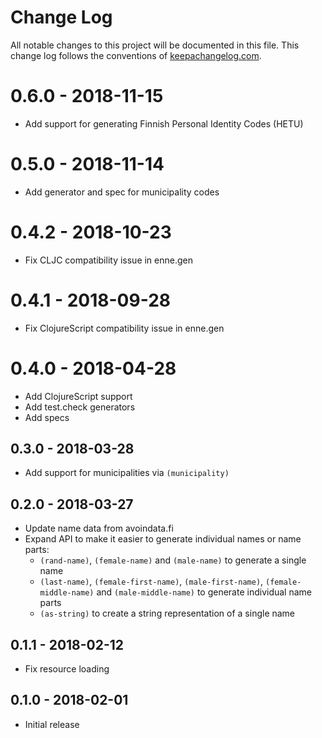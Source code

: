 # Change Log
All notable changes to this project will be documented in this file. This change log follows the conventions of [keepachangelog.com](http://keepachangelog.com/).

# 0.6.0 - 2018-11-15
- Add support for generating Finnish Personal Identity Codes (HETU)

# 0.5.0 - 2018-11-14
- Add generator and spec for municipality codes

# 0.4.2 - 2018-10-23
- Fix CLJC compatibility issue in enne.gen

# 0.4.1 - 2018-09-28
- Fix ClojureScript compatibility issue in enne.gen

# 0.4.0 - 2018-04-28
- Add ClojureScript support
- Add test.check generators
- Add specs

## 0.3.0 - 2018-03-28
- Add support for municipalities via `(municipality)`

## 0.2.0 - 2018-03-27
- Update name data from avoindata.fi
- Expand API to make it easier to generate individual names or name parts:
  - `(rand-name)`, `(female-name)` and `(male-name)` to generate a single name
  - `(last-name)`, `(female-first-name)`, `(male-first-name)`, `(female-middle-name)` and `(male-middle-name)` to generate individual name parts
  - `(as-string)` to create a string representation of a single name

## 0.1.1 - 2018-02-12
- Fix resource loading

## 0.1.0 - 2018-02-01
- Initial release
